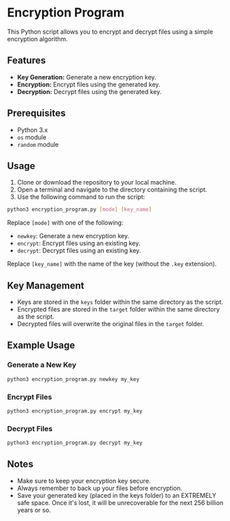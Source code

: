 # Encryption Program

This Python script allows you to encrypt and decrypt files using a simple encryption algorithm.

## Features
- **Key Generation:** Generate a new encryption key.
- **Encryption:** Encrypt files using the generated key.
- **Decryption:** Decrypt files using the generated key.

## Prerequisites
- Python 3.x
- `os` module
- `random` module

## Usage
1. Clone or download the repository to your local machine.
2. Open a terminal and navigate to the directory containing the script.
3. Use the following command to run the script:

```bash
python3 encryption_program.py [mode] [key_name]
```

Replace `[mode]` with one of the following:
- `newkey`: Generate a new encryption key.
- `encrypt`: Encrypt files using an existing key.
- `decrypt`: Decrypt files using an existing key.

Replace `[key_name]` with the name of the key (without the `.key` extension).

## Key Management
- Keys are stored in the `keys` folder within the same directory as the script.
- Encrypted files are stored in the `target` folder within the same directory as the script.
- Decrypted files will overwrite the original files in the `target` folder.

## Example Usage

### Generate a New Key

```bash
python3 encryption_program.py newkey my_key
```

### Encrypt Files

```bash
python3 encryption_program.py encrypt my_key
```

### Decrypt Files

```bash
python3 encryption_program.py decrypt my_key
```

## Notes
- Make sure to keep your encryption key secure.
- Always remember to back up your files before encryption.
- Save your generated key (placed in the keys folder) to an EXTREMELY safe space. Once it's lost, it will be unrecoverable for the next 256 billion years or so.
